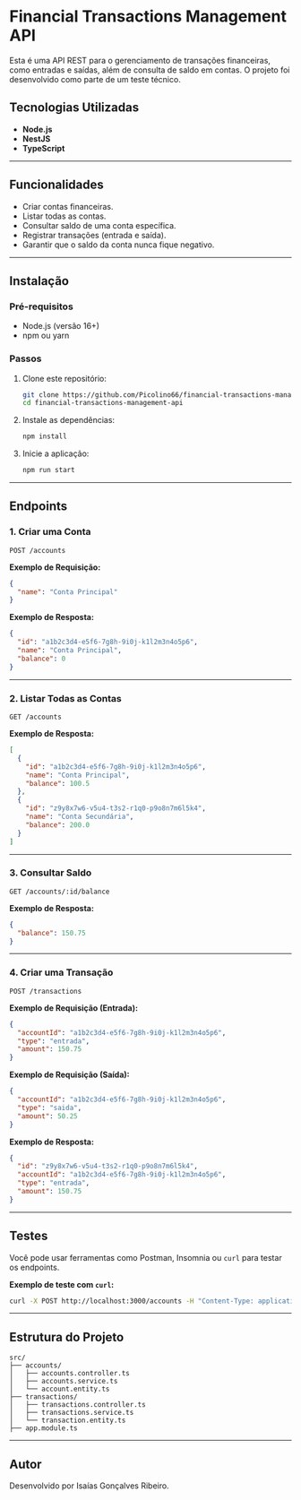 
# Financial Transactions Management API

Esta é uma API REST para o gerenciamento de transações financeiras, como entradas e saídas, além de consulta de saldo em contas. O projeto foi desenvolvido como parte de um teste técnico.

## Tecnologias Utilizadas
- **Node.js**
- **NestJS**
- **TypeScript**

---

## Funcionalidades
- Criar contas financeiras.
- Listar todas as contas.
- Consultar saldo de uma conta específica.
- Registrar transações (entrada e saída).
- Garantir que o saldo da conta nunca fique negativo.

---

## Instalação

### Pré-requisitos
- Node.js (versão 16+)
- npm ou yarn

### Passos
1. Clone este repositório:
   ```bash
   git clone https://github.com/Picolino66/financial-transactions-management-api.git
   cd financial-transactions-management-api
   ```

2. Instale as dependências:
   ```bash
   npm install
   ```

3. Inicie a aplicação:
   ```bash
   npm run start
   ```

---

## Endpoints

### **1. Criar uma Conta**
`POST /accounts`

**Exemplo de Requisição:**
```json
{
  "name": "Conta Principal"
}
```

**Exemplo de Resposta:**
```json
{
  "id": "a1b2c3d4-e5f6-7g8h-9i0j-k1l2m3n4o5p6",
  "name": "Conta Principal",
  "balance": 0
}
```

---

### **2. Listar Todas as Contas**
`GET /accounts`

**Exemplo de Resposta:**
```json
[
  {
    "id": "a1b2c3d4-e5f6-7g8h-9i0j-k1l2m3n4o5p6",
    "name": "Conta Principal",
    "balance": 100.5
  },
  {
    "id": "z9y8x7w6-v5u4-t3s2-r1q0-p9o8n7m6l5k4",
    "name": "Conta Secundária",
    "balance": 200.0
  }
]
```

---

### **3. Consultar Saldo**
`GET /accounts/:id/balance`

**Exemplo de Resposta:**
```json
{
  "balance": 150.75
}
```

---

### **4. Criar uma Transação**
`POST /transactions`

**Exemplo de Requisição (Entrada):**
```json
{
  "accountId": "a1b2c3d4-e5f6-7g8h-9i0j-k1l2m3n4o5p6",
  "type": "entrada",
  "amount": 150.75
}
```

**Exemplo de Requisição (Saída):**
```json
{
  "accountId": "a1b2c3d4-e5f6-7g8h-9i0j-k1l2m3n4o5p6",
  "type": "saida",
  "amount": 50.25
}
```

**Exemplo de Resposta:**
```json
{
  "id": "z9y8x7w6-v5u4-t3s2-r1q0-p9o8n7m6l5k4",
  "accountId": "a1b2c3d4-e5f6-7g8h-9i0j-k1l2m3n4o5p6",
  "type": "entrada",
  "amount": 150.75
}
```

---

## Testes
Você pode usar ferramentas como Postman, Insomnia ou `curl` para testar os endpoints.

**Exemplo de teste com `curl`:**
```bash
curl -X POST http://localhost:3000/accounts -H "Content-Type: application/json" -d '{"name": "Conta Principal"}'
```

---

## Estrutura do Projeto
```
src/
├── accounts/
│   ├── accounts.controller.ts
│   ├── accounts.service.ts
│   └── account.entity.ts
├── transactions/
│   ├── transactions.controller.ts
│   ├── transactions.service.ts
│   └── transaction.entity.ts
├── app.module.ts
```

---

## Autor
Desenvolvido por Isaías Gonçalves Ribeiro.

